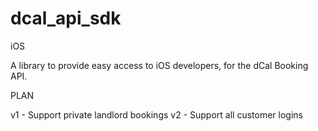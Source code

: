 dcal_api_sdk
============

iOS

A library to provide easy access to iOS developers, for the dCal Booking API.

PLAN

v1 - Support private landlord bookings
v2 - Support all customer logins

